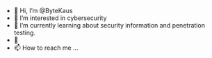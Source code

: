 - 👋 Hi, I’m @ByteKaus
- 👀 I’m interested in cybersecurity
- 🌱 I’m currently learning about security information and penetration testing.
- 💞️ 
- 📫 How to reach me ...

<!---
kaustiel/kaustiel is a ✨ special ✨ repository because its `README.md` (this file) appears on your GitHub profile.
You can click the Preview link to take a look at your changes.
--->
